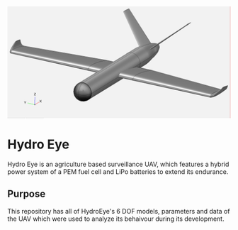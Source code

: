![alt text](https://github.com/Fer-29/HydroEye-GNC/blob/main/HITL/s.PNG)
# Hydro Eye
Hydro Eye is an agriculture based surveillance UAV, which features a hybrid power system of a PEM fuel cell and LiPo batteries to extend its endurance.

## Purpose
This repository has all of HydroEye's 6 DOF models, parameters and data of the UAV which were used to analyze its behaivour during its development. 
